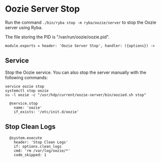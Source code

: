 
# Oozie Server Stop

Run the command `./bin/ryba stop -m ryba/oozie/server` to stop the Oozie
server using Ryba.

The file storing the PID is "/var/run/oozie/oozie.pid".

    module.exports = header: 'Oozie Server Stop', handler: ({options}) ->

## Service

Stop the Oozie service. You can also stop the server manually with the
following commands:

```
service oozie stop
systemctl stop oozie
su -l oozie -c "/usr/hdp/current/oozie-server/bin/oozied.sh stop"
```

      @service.stop
        name: 'oozie'
        if_exists: '/etc/init.d/oozie'

## Stop Clean Logs

      @system.execute
        header: 'Stop Clean Logs'
        if: options.clean_logs
        cmd: 'rm /var/log/oozie/*'
        code_skipped: 1

